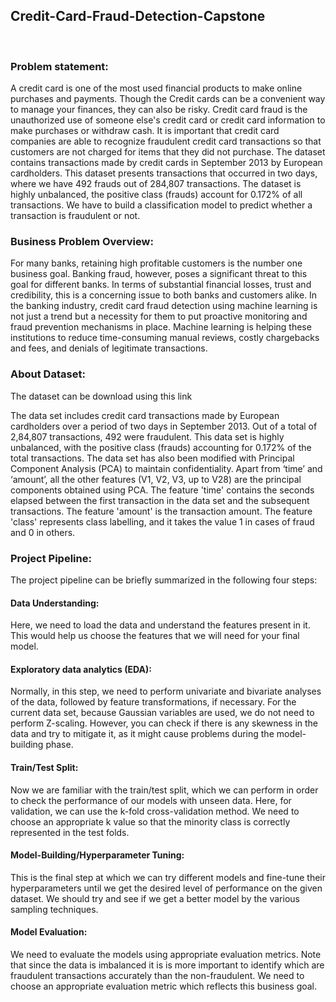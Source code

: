 <h2>Credit-Card-Fraud-Detection-Capstone</h2><br>
<h3>Problem statement:</h3> A credit card is one of the most used financial products to make online purchases and payments. Though the Credit cards can be a convenient way to manage your finances, they can also be risky. Credit card fraud is the unauthorized use of someone else's credit card or credit card information to make purchases or withdraw cash.
It is important that credit card companies are able to recognize fraudulent credit card transactions so that customers are not charged for items that they did not purchase. 
The dataset contains transactions made by credit cards in September 2013 by European cardholders. This dataset presents transactions that occurred in two days, where we have 492 frauds out of 284,807 transactions. The dataset is highly unbalanced, the positive class (frauds) account for 0.172% of all transactions.
We have to build a classification model to predict whether a transaction is fraudulent or not.
<br>
<h3>Business Problem Overview:</h3> For many banks, retaining high profitable customers is the number one business goal. Banking fraud, however, poses a significant threat to this goal for different banks. In terms of substantial financial losses, trust and credibility, this is a concerning issue to both banks and customers alike.
In the banking industry, credit card fraud detection using machine learning is not just a trend but a necessity for them to put proactive monitoring and fraud prevention mechanisms in place. Machine learning is helping these institutions to reduce time-consuming manual reviews, costly chargebacks and fees, and denials of legitimate transactions.
<br>

<h3>About Dataset:</h3>  The dataset can be download using this link 

The data set includes credit card transactions made by European cardholders over a period of two days in September 2013. Out of a total of 2,84,807 transactions, 492 were fraudulent. This data set is highly unbalanced, with the positive class (frauds) accounting for 0.172% of the total transactions. The data set has also been modified with Principal Component Analysis (PCA) to maintain confidentiality. Apart from ‘time’ and ‘amount’, all the other features (V1, V2, V3, up to V28) are the principal components obtained using PCA. The feature 'time' contains the seconds elapsed between the first transaction in the data set and the subsequent transactions. 
The feature 'amount' is the transaction amount. The feature 'class' represents class labelling, and it takes the value 1 in cases of fraud and 0 in others.

<h3>Project Pipeline:</h3>
 The project pipeline can be briefly summarized in the following four steps:

<h4>Data Understanding:</h4> 
        Here, we need to load the data and understand the features present in it. This would help us choose the features that we will need for your final model.
<h4>Exploratory data analytics (EDA): </h4>
        Normally, in this step, we need to perform univariate and bivariate analyses of the data, followed by feature transformations, if necessary. For the current data set, because Gaussian variables are used, we do not need to perform Z-scaling. However, you can check if there is any skewness in the data and try to mitigate it, as it might cause problems during the model-building phase.
<h4>Train/Test Split:</h4>
        Now we are familiar with the train/test split, which we can perform in order to check the performance of our models with unseen data. Here, for validation, we can use the k-fold cross-validation method. We need to choose an appropriate k value so that the minority class is correctly represented in the test folds.
<h4>Model-Building/Hyperparameter Tuning:</h4> 
        This is the final step at which we can try different models and fine-tune their hyperparameters until we get the desired level of performance on the given dataset. We should try and see if we get a better model by the various sampling techniques.
<h4>Model Evaluation:</h4> 
        We need to evaluate the models using appropriate evaluation metrics. Note that since the data is imbalanced it is is more important to identify which are fraudulent transactions accurately than the non-fraudulent. We need to choose an appropriate evaluation metric which reflects this business goal.
